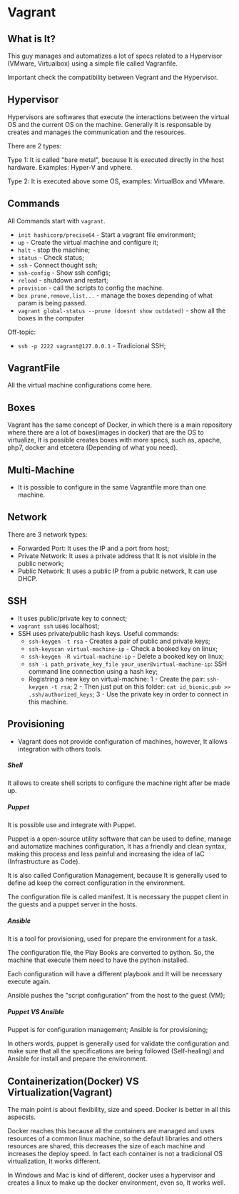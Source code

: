 # Vagrant

## What is It?

This guy manages and automatizes a lot of specs related to a Hypervisor (VMware, Virtualbox) using a simple file called Vagranfile.

Important check the compatibility between Vegrant and the Hypervisor.

## Hypervisor

Hypervisors are softwares that execute the interactions between the virtual OS and the current OS on the machine. Generally It is responsable by creates and manages the communication and the resources.

There are 2 types:

Type 1: It is called "bare metal", because It is executed directly in the host hardware. Examples: Hyper-V and vphere.

Type 2: It is executed above some OS, examples: VirtualBox and VMware.

## Commands

All Commands start with `vagrant`.

- `init hashicorp/precise64` - Start a vagrant file environment;
- `up` - Create the virtual machine and configure it;
- `halt` - stop the machine;
- `status` - Check status;
- `ssh` - Connect thought ssh;
- `ssh-config` - Show ssh configs;
- `reload` - shutdown and restart;
- `provision` - call the scripts to config the machine.
- `box prune,remove,list...` - manage the boxes depending of what param is being passed.
- `vagrant global-status --prune (doesnt show outdated)`  - show all the boxes in the computer

Off-topic:

- `ssh -p 2222 vagrant@127.0.0.1` - Tradicional SSH;

## VagrantFile

All the virtual machine configurations come here.

## Boxes

Vagrant has the same concept of Docker, in which there is a main repository where there are a lot of boxes(images in docker) that are the OS to virtualize, It is possible creates boxes with more specs, such as, apache, php7, docker and etcetera (Depending of what you need).

## Multi-Machine

- It is possible to configure in the same Vagrantfile more than one machine.

## Network

There are 3 network types: 

- Forwarded Port: It uses the IP and a port from host; 
- Private Network: It uses a private address that It is not visible in the public network;
- Public Network: It uses a public IP from a public network, It can use DHCP.

## SSH

- It uses public/private key to connect;
- `vagrant ssh` uses localhost;
- SSH uses private/public hash keys. Useful commands:
    - `ssh-keygen -t rsa` - Creates a pair of public and private keys;
    - `ssh-keyscan virtual-machine-ip` - Check a booked key on linux;
    - `ssh-keygen -R virtual-machine-ip` - Delete a booked key on linux;
    - `ssh -i path_private_key_file your_user@virtual-machine-ip`: SSH command line connection using a hash key;
    - Registring a new key on virtual-machine:
        1 - Create the pair: `ssh-keygen -t rsa`;
        2 - Then just put on this folder: `cat id_bionic.pub >> .ssh/authorized_keys`;
        3 - Use the private key in order to connect in this machine.

## Provisioning

- Vagrant does not provide configuration of machines, however, It allows integration with others tools.

##### Shell

It allows to create shell scripts to configure the machine right after be made up.

##### Puppet

It is possible use and integrate with Puppet. 

Puppet is a open-source utility software that can be used to define, manage and automatize machines configuration, It has a friendly and clean syntax, making this process and less painful and increasing the idea of IaC (Infrastructure as Code).

It is also called Configuration Management, because It is generally used to define ad keep the correct configuration in the environment.

The configuration file is called manifest. It is necessary the puppet client in the guests and a puppet server in the hosts.

##### Ansible

It is a tool for provisioning, used for prepare the environment for a task.

The configuration file, the Play Books are converted to python. So, the machine that execute them need to have the python installed.

Each configuration will have a different playbook and It will be necessary execute again.

Ansible pushes the "script configuration" from the host to the guest (VM);

##### Puppet VS Ansible

Puppet is for configuration management;
Ansible is for provisioning;

In others words, puppet is generally used for validate the configuration and make sure that all the specifications are being followed (Self-healing) and Ansible for install and prepare the environment.

## Containerization(Docker) VS Virtualization(Vagrant)

The main point is about flexibility, size and speed. Docker is better in all this aspecsts.

Docker reaches this because all the containers are managed and uses resources of a common linux machine, so the default libraries and others resources are shared, this decreases the size of each machine and increases the deploy speed.
In fact each container is not a tradicional OS virtualization, It works different.

In Windows and Mac is kind of different, docker uses a hypervisor and creates a linux to make up the docker environment, even so, It works well.
